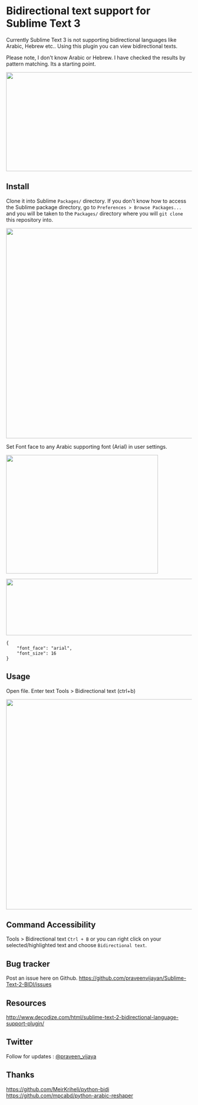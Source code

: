Bidirectional text support for Sublime Text 3
===================

Currently Sublime Text 3 is not supporting bidirectional languages like Arabic, Hebrew etc.. Using this plugin you can view bidirectional texts.

Please note, I don't know Arabic or Hebrew. I have checked the results by pattern matching. Its a starting point. 

<img alt="" src="https://lh6.googleusercontent.com/-GAIfpn6Oeyg/UHHVmqjSG7I/AAAAAAAAEng/wWPjpxu5e5I/s799/sublime-text2-arabic.jpg" title="Sublime text 2 BiDi - RTL Support plugin" class="alignnone" width="799" height="268">

Install
-----------------
Clone it into Sublime `Packages/` directory. If you don't know how to access the Sublime package directory, go to `Preferences > Browse Packages...` and you will be taken to the `Packages/` directory where you will `git clone` this repository into.

<img alt="" src="https://lh6.googleusercontent.com/-zm8xnRDkluI/UG9mLrQYgPI/AAAAAAAAEm0/8qOUUMngOlw/s800/rtl-sublime-text.jpg" title="Sublime Text 2 - BiDi Plugin" class="alignnone" width="800" height="569">

Set Font face to any Arabic supporting font (Arial) in user settings. <br>

<img alt="" src="https://lh3.googleusercontent.com/-l_CN_p6kJKM/UHHVlhvTU5I/AAAAAAAAEnY/8fLi3mbYoUU/s412/sublime-text2-user-pref-menu.jpg" title="Sublime text 2 user settings" class="alignnone" width="412" height="321"> <br>

<img alt="" src="https://lh6.googleusercontent.com/-VM_A9JCJhT0/UHHVlFSsMNI/AAAAAAAAEnU/CXvpyMjdv2U/s516/sublime-text2-user-pref.jpg" title="Sublime text 2 user settings" class="alignnone" width="516" height="153">

```
{
	"font_face": "arial",
	"font_size": 16
}
```

Usage
----------------------
Open file.
Enter text
Tools > Bidirectional text (ctrl+b)


<img alt="" src="https://lh6.googleusercontent.com/-o8kkAWZDmcw/UG9lAk9omKI/AAAAAAAAEmk/u__PYos0-IY/s800/bidi-sublime-text2.jpg" title="Sublime text 2 Bidirectional text" class="alignnone" width="800" height="569">


Command Accessibility 
-------------------
Tools > Bidirectional text `Ctrl + B` or you can right click on your selected/highlighted text and choose `Bidirectional text`.

Bug tracker
----------
Post an issue here on Github. 
https://github.com/praveenvijayan/Sublime-Text-2-BIDI/issues

Resources
----------
http://www.decodize.com/html/sublime-text-2-bidirectional-language-support-plugin/

Twitter 
------------------
Follow for updates :  <a href="http://twitter.com/praveen_vijaya">@praveen_vijaya</a>

Thanks
----
https://github.com/MeirKriheli/python-bidi <br>
https://github.com/mpcabd/python-arabic-reshaper









